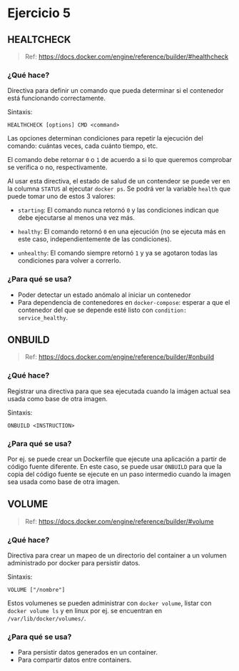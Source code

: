 # Ejercicio 5

## HEALTCHECK

> Ref: https://docs.docker.com/engine/reference/builder/#healthcheck

### ¿Qué hace?

Directiva para definir un comando que pueda determinar si el contenedor está funcionando correctamente.

Sintaxis:

    HEALTHCHECK [options] CMD <command>

Las opciones determinan condiciones para repetir la ejecución del comando: cuántas veces, cada cuánto tiempo, etc.

El comando debe retornar `0` o `1` de acuerdo a si lo que queremos comprobar se verifica o no, respectivamente.

Al usar esta directiva, el estado de salud de un contendeor se puede ver en la columna `STATUS` al ejecutar `docker ps`. Se podrá ver la variable `health` que puede tomar uno de estos 3 valores:

* `starting`: El comando nunca retornó `0` y las condiciones indican que debe ejecutarse al menos una vez más.

* `healthy`: El comando retornó `0` en una ejecución (no se ejecuta más en este caso, independientemente de las condiciones).

* `unhealthy`: El comando siempre retornó `1` y ya se agotaron todas las condiciones para volver a correrlo.

### ¿Para qué se usa?

* Poder detectar un estado anómalo al iniciar un contenedor
* Para dependencia de contenedores en `docker-compose`: esperar a que el contenedor del que se depende esté listo con `condition: service_healthy`.

## ONBUILD

> Ref: https://docs.docker.com/engine/reference/builder/#onbuild

### ¿Qué hace?

Registrar una directiva para que sea ejecutada cuando la imágen actual sea usada como base de otra imagen.

Sintaxis:

    ONBUILD <INSTRUCTION>

### ¿Para qué se usa?

Por ej. se puede crear un Dockerfile que ejecute una aplicación a partir de código fuente diferente.
En este caso, se puede usar `ONBUILD` para que la copia del código fuente se ejecute en un paso intermedio cuando
la imagen sea usada como base de otra imagen.

## VOLUME

> Ref: https://docs.docker.com/engine/reference/builder/#volume

### ¿Qué hace?

Directiva para crear un mapeo de un directorio del container a un volumen administrado por docker para persistir datos.

Sintaxis:

    VOLUME ["/nombre"]

Estos volumenes se pueden administrar con `docker volume`, listar con `docker volume ls` y en linux por ej. se encuentran en `/var/lib/docker/volumes/`.

### ¿Para qué se usa?

* Para persistir datos generados en un container.
* Para compartir datos entre containers.
